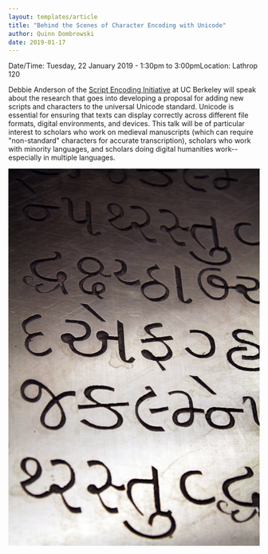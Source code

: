 ```yaml
---
layout: templates/article
title: "Behind the Scenes of Character Encoding with Unicode"
author: Quinn Dombrowski
date: 2019-01-17
---
```



Date/Time: Tuesday, 22 January 2019 - 1:30pm to 3:00pmLocation: Lathrop 120

Debbie Anderson of the [Script Encoding Initiative](http://www.linguistics.berkeley.edu/sei/index.html) at UC Berkeley will speak about the research that goes into developing a proposal for adding new scripts and characters to the universal Unicode standard. Unicode is essential for ensuring that texts can display correctly across different file formats, digital environments, and devices. This talk will be of particular interest to scholars who work on medieval manuscripts (which can require "non-standard" characters for accurate transcription), scholars who work with minority languages, and scholars doing digital humanities work-- especially in multiple languages.




![](../post-images/4301169963_8d428d86cf_b.jpg)


